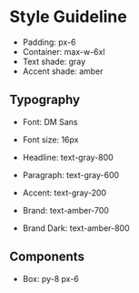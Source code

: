 # Style Guideline

- Padding: px-6
- Container: max-w-6xl
- Text shade: gray
- Accent shade: amber

## Typography

- Font: DM Sans
- Font size: 16px

- Headline: text-gray-800
- Paragraph: text-gray-600
- Accent: text-gray-200

- Brand: text-amber-700
- Brand Dark: text-amber-800

## Components

- Box: py-8 px-6